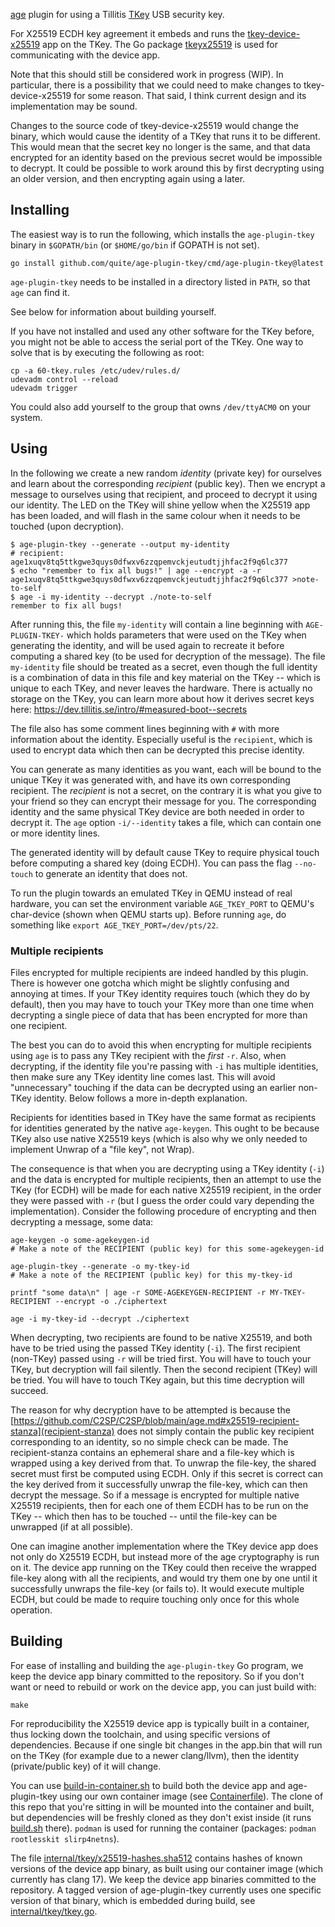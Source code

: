 [age](https://github.com/FiloSottile/age) plugin for using a Tillitis
[TKey](https://github.com/tillitis/tillitis-key1) USB security key.

For X25519 ECDH key agreement it embeds and runs the
[tkey-device-x25519](https://github.com/quite/tkey-device-x25519) app
on the TKey. The Go package
[tkeyx25519](https://github.com/quite/tkeyx25519) is used for
communicating with the device app.

Note that this should still be considered work in progress (WIP). In
particular, there is a possibility that we could need to make changes
to tkey-device-x25519 for some reason. That said, I think current
design and its implementation may be sound.

Changes to the source code of tkey-device-x25519 would change the
binary, which would cause the identity of a TKey that runs it to be
different. This would mean that the secret key no longer is the same,
and that data encrypted for an identity based on the previous secret
would be impossible to decrypt. It could be possible to work around
this by first decrypting using an older version, and then encrypting
again using a later.

## Installing

The easiest way is to run the following, which installs the
`age-plugin-tkey` binary in `$GOPATH/bin` (or `$HOME/go/bin` if GOPATH
is not set).

```
go install github.com/quite/age-plugin-tkey/cmd/age-plugin-tkey@latest
```

`age-plugin-tkey` needs to be installed in a directory listed in
`PATH`, so that `age` can find it.

See below for information about building yourself.

If you have not installed and used any other software for the TKey
before, you might not be able to access the serial port of the TKey.
One way to solve that is by executing the following as root:

```
cp -a 60-tkey.rules /etc/udev/rules.d/
udevadm control --reload
udevadm trigger
```

You could also add yourself to the group that owns `/dev/ttyACM0` on
your system.

## Using

In the following we create a new random *identity* (private key) for
ourselves and learn about the corresponding *recipient* (public key).
Then we encrypt a message to ourselves using that recipient, and
proceed to decrypt it using our identity. The LED on the TKey will
shine yellow when the X25519 app has been loaded, and will flash in
the same colour when it needs to be touched (upon decryption).

```
$ age-plugin-tkey --generate --output my-identity
# recipient: age1xuqv8tq5ttkgwe3quys0dfwxv6zzqpemvckjeutudtjjhfac2f9q6lc377
$ echo "remember to fix all bugs!" | age --encrypt -a -r age1xuqv8tq5ttkgwe3quys0dfwxv6zzqpemvckjeutudtjjhfac2f9q6lc377 >note-to-self
$ age -i my-identity --decrypt ./note-to-self
remember to fix all bugs!
```

After running this, the file `my-identity` will contain a line
beginning with `AGE-PLUGIN-TKEY-` which holds parameters that were
used on the TKey when generating the identity, and will be used again
to recreate it before computing a shared key (to be used for
decryption of the message). The file `my-identity` file should be
treated as a secret, even though the full identity is a combination of
data in this file and key material on the TKey -- which is unique to
each TKey, and never leaves the hardware. There is actually no storage
on the TKey, you can learn more about how it derives secret keys here:
https://dev.tillitis.se/intro/#measured-boot--secrets

The file also has some comment lines beginning with `#` with more
information about the identity. Especially useful is the `recipient`,
which is used to encrypt data which then can be decrypted this precise
identity.

You can generate as many identities as you want, each will be bound to
the unique TKey it was generated with, and have its own corresponding
recipient. The *recipient* is not a secret, on the contrary it is what
you give to your friend so they can encrypt their message for you. The
corresponding identity and the same physical TKey device are both
needed in order to decrypt it. The `age` option `-i/--identity` takes
a file, which can contain one or more identity lines.

The generated identity will by default cause TKey to require physical
touch before computing a shared key (doing ECDH). You can pass the
flag `--no-touch` to generate an identity that does not.

To run the plugin towards an emulated TKey in QEMU instead of real
hardware, you can set the environment variable `AGE_TKEY_PORT` to
QEMU's char-device (shown when QEMU starts up). Before running `age`,
do something like `export AGE_TKEY_PORT=/dev/pts/22`.

### Multiple recipients

Files encrypted for multiple recipients are indeed handled by this
plugin. There is however one gotcha which might be slightly confusing
and annoying at times. If your TKey identity requires touch (which
they do by default), then you may have to touch your TKey more than
one time when decrypting a single piece of data that has been
encrypted for more than one recipient.

The best you can do to avoid this when encrypting for multiple
recipients using `age` is to pass any TKey recipient with the *first*
`-r`. Also, when decrypting, if the identity file you're passing with
`-i` has multiple identities, then make sure any TKey identity line
comes last. This will avoid "unnecessary" touching if the data can be
decrypted using an earlier non-TKey identity. Below follows a more
in-depth explanation.

Recipients for identities based in TKey have the same format as
recipients for identities generated by the native `age-keygen`. This
ought to be because TKey also use native X25519 keys (which is also
why we only needed to implement Unwrap of a "file key", not Wrap).

The consequence is that when you are decrypting using a TKey identity
(`-i`) and the data is encrypted for multiple recipients, then an
attempt to use the TKey (for ECDH) will be made for each native X25519
recipient, in the order they were passed with `-r` (but I guess the
order could vary depending the implementation). Consider the following
procedure of encrypting and then decrypting a message, some data:

```
age-keygen -o some-agekeygen-id
# Make a note of the RECIPIENT (public key) for this some-agekeygen-id

age-plugin-tkey --generate -o my-tkey-id
# Make a note of the RECIPIENT (public key) for this my-tkey-id

printf "some data\n" | age -r SOME-AGEKEYGEN-RECIPIENT -r MY-TKEY-RECIPIENT --encrypt -o ./ciphertext

age -i my-tkey-id --decrypt ./ciphertext
```

When decrypting, two recipients are found to be native X25519, and
both have to be tried using the passed TKey identity (`-i`). The first
recipient (non-TKey) passed using `-r` will be tried first. You will
have to touch your TKey, but decryption will fail silently. Then the
second recipient (TKey) will be tried. You will have to touch TKey
again, but this time decryption will succeed.

The reason for why decryption have to be attempted is because the
[https://github.com/C2SP/C2SP/blob/main/age.md#x25519-recipient-stanza](recipient-stanza)
does not simply contain the public key recipient corresponding to an
identity, so no simple check can be made. The recipient-stanza
contains an ephemeral share and a file-key which is wrapped using a
key derived from that. To unwrap the file-key, the shared secret must
first be computed using ECDH. Only if this secret is correct can the
key derived from it successfully unwrap the file-key, which can then
decrypt the message. So if a message is encrypted for multiple native
X25519 recipients, then for each one of them ECDH has to be run on the
TKey -- which then has to be touched -- until the file-key can be
unwrapped (if at all possible).

One can imagine another implementation where the TKey device app does
not only do X25519 ECDH, but instead more of the age cryptography is
run on it. The device app running on the TKey could then receive the
wrapped file-key along with all the recipients, and would try them one
by one until it successfully unwraps the file-key (or fails to). It
would execute multiple ECDH, but could be made to require touching
only once for this whole operation.

## Building

For ease of installing and building the `age-plugin-tkey` Go program, we
keep the device app binary committed to the repository. So if you
don't want or need to rebuild or work on the device app, you can just
build with:

```
make
```

For reproducibility the X25519 device app is typically built in a
container, thus locking down the toolchain, and using specific
versions of dependencies. Because if one single bit changes in the
app.bin that will run on the TKey (for example due to a newer
clang/llvm), then the identity (private/public key) of it will change.

You can use [build-in-container.sh](build-in-container.sh) to build
both the device app and age-plugin-tkey using our own container image
(see [Containerfile](Containerfile)). The clone of this repo that
you're sitting in will be mounted into the container and built, but
dependencies will be freshly cloned as they don't exist inside (it
runs [build.sh](build.sh) there). `podman` is used for running the
container (packages: `podman rootlesskit slirp4netns`).

The file
[internal/tkey/x25519-hashes.sha512](internal/tkey/x25519-hashes.sha512)
contains hashes of known versions of the device app binary, as built
using our container image (which currently has clang 17). We keep the
device app binaries committed to the repository. A tagged version of
age-plugin-tkey currently uses one specific version of that binary,
which is embedded during build, see
[internal/tkey/tkey.go](internal/tkey/tkey.go).
